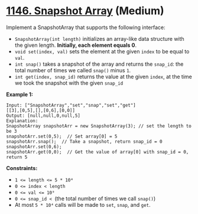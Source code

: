 # [1146. Snapshot Array][link] (Medium)

[link]: https://leetcode.com/problems/snapshot-array/

Implement a SnapshotArray that supports the following interface:

- `SnapshotArray(int length)` initializes an array-like data structure with the given length.
**Initially, each element equals 0**.
- `void set(index, val)` sets the element at the given `index` to be equal to `val`.
- `int snap()` takes a snapshot of the array and returns the `snap_id`: the total number of times we
called `snap()` minus `1`.
- `int get(index, snap_id)` returns the value at the given `index`, at the time we took the snapshot
with the given `snap_id`

**Example 1:**

```
Input: ["SnapshotArray","set","snap","set","get"]
[[3],[0,5],[],[0,6],[0,0]]
Output: [null,null,0,null,5]
Explanation:
SnapshotArray snapshotArr = new SnapshotArray(3); // set the length to be 3
snapshotArr.set(0,5);  // Set array[0] = 5
snapshotArr.snap();  // Take a snapshot, return snap_id = 0
snapshotArr.set(0,6);
snapshotArr.get(0,0);  // Get the value of array[0] with snap_id = 0, return 5
```

**Constraints:**

- `1 <= length <= 5 * 10⁴`
- `0 <= index < length`
- `0 <= val <= 10⁹`
- `0 <= snap_id < `(the total number of times we call `snap()`)
- At most `5 * 10⁴` calls will be made to `set`, `snap`, and `get`.
